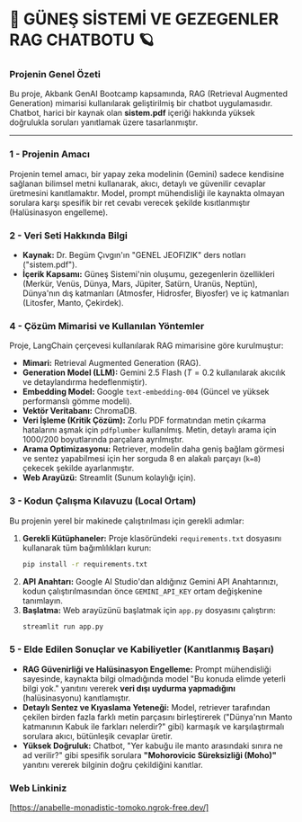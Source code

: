 # 🚀 GÜNEŞ SİSTEMİ VE GEZEGENLER RAG CHATBOTU 🪐

### Projenin Genel Özeti
Bu proje, Akbank GenAI Bootcamp kapsamında, RAG (Retrieval Augmented Generation) mimarisi kullanılarak geliştirilmiş bir chatbot uygulamasıdır. Chatbot, harici bir kaynak olan **sistem.pdf** içeriği hakkında yüksek doğrulukla soruları yanıtlamak üzere tasarlanmıştır.

---

### 1 - Projenin Amacı
Projenin temel amacı, bir yapay zeka modelinin (Gemini) sadece kendisine sağlanan bilimsel metni kullanarak, akıcı, detaylı ve güvenilir cevaplar üretmesini kanıtlamaktır. Model, prompt mühendisliği ile kaynakta olmayan sorulara karşı spesifik bir ret cevabı verecek şekilde kısıtlanmıştır (Halüsinasyon engelleme).

### 2 - Veri Seti Hakkında Bilgi
* **Kaynak:** Dr. Begüm Çıvgın'ın "GENEL JEOFIZIK" ders notları ("sistem.pdf").
* **İçerik Kapsamı:** Güneş Sistemi'nin oluşumu, gezegenlerin özellikleri (Merkür, Venüs, Dünya, Mars, Jüpiter, Satürn, Uranüs, Neptün), Dünya'nın dış katmanları (Atmosfer, Hidrosfer, Biyosfer) ve iç katmanları (Litosfer, Manto, Çekirdek).

### 4 - Çözüm Mimarisi ve Kullanılan Yöntemler
Proje, LangChain çerçevesi kullanılarak RAG mimarisine göre kurulmuştur:
* **Mimari:** Retrieval Augmented Generation (RAG).
* **Generation Model (LLM):** Gemini 2.5 Flash ($T=0.2$ kullanılarak akıcılık ve detaylandırma hedeflenmiştir).
* **Embedding Model:** Google `text-embedding-004` (Güncel ve yüksek performanslı gömme modeli).
* **Vektör Veritabanı:** ChromaDB.
* **Veri İşleme (Kritik Çözüm):** Zorlu PDF formatından metin çıkarma hatalarını aşmak için `pdfplumber` kullanılmış. Metin, detaylı arama için 1000/200 boyutlarında parçalara ayrılmıştır.
* **Arama Optimizasyonu:** Retriever, modelin daha geniş bağlam görmesi ve sentez yapabilmesi için her sorguda 8 en alakalı parçayı (`k=8`) çekecek şekilde ayarlanmıştır.
* **Web Arayüzü:** Streamlit (Sunum kolaylığı için).

### 3 - Kodun Çalışma Kılavuzu (Local Ortam)
Bu projenin yerel bir makinede çalıştırılması için gerekli adımlar:

1.  **Gerekli Kütüphaneler:** Proje klasöründeki `requirements.txt` dosyasını kullanarak tüm bağımlılıkları kurun:
    ```bash
    pip install -r requirements.txt
    ```
2.  **API Anahtarı:** Google AI Studio'dan aldığınız Gemini API Anahtarınızı, kodun çalıştırılmasından önce `GEMINI_API_KEY` ortam değişkenine tanımlayın.
3.  **Başlatma:** Web arayüzünü başlatmak için `app.py` dosyasını çalıştırın:
    ```bash
    streamlit run app.py
    ```

### 5 - Elde Edilen Sonuçlar ve Kabiliyetler (Kanıtlanmış Başarı)
* **RAG Güvenirliği ve Halüsinasyon Engelleme:** Prompt mühendisliği sayesinde, kaynakta bilgi olmadığında model "Bu konuda elimde yeterli bilgi yok." yanıtını vererek **veri dışı uydurma yapmadığını** (halüsinasyonu) kanıtlamıştır.
* **Detaylı Sentez ve Kıyaslama Yeteneği:** Model, retriever tarafından çekilen birden fazla farklı metin parçasını birleştirerek ("Dünya'nın Manto katmanının Kabuk ile farkları nelerdir?" gibi) karmaşık ve karşılaştırmalı sorulara akıcı, bütünleşik cevaplar üretir.
* **Yüksek Doğruluk:** Chatbot, "Yer kabuğu ile manto arasındaki sınıra ne ad verilir?" gibi spesifik sorulara **"Mohorovicic Süreksizliği (Moho)"** yanıtını vererek bilginin doğru çekildiğini kanıtlar.


### Web Linkiniz

[https://anabelle-monadistic-tomoko.ngrok-free.dev/]




